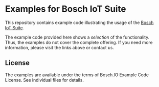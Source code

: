 # Examples for Bosch IoT Suite

This repository contains example code illustrating the usage of the [Bosch IoT Suite](https://www.bosch-iot-suite.com).

The example code provided here shows a *selection* of the functionality. Thus, the examples do not cover the complete offering.
If you need more information, please visit the links above or contact us.

## License

The examples are available under the terms of Bosch.IO Example Code License. See individual files for details.
